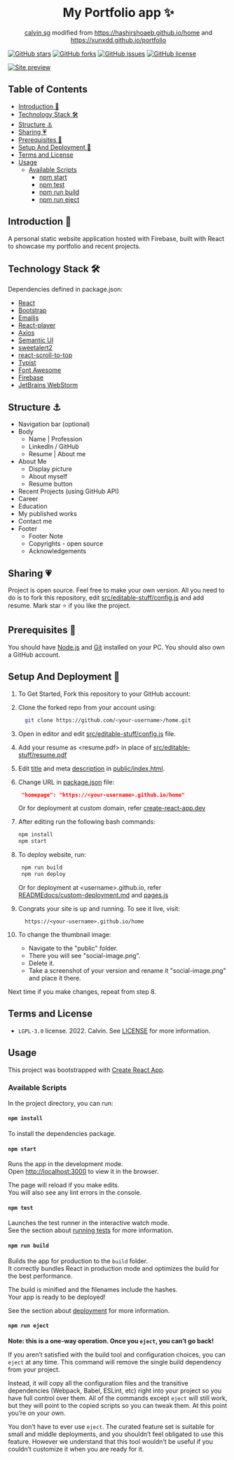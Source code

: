 <!-- PROJECT LOGO -->
<br />
<p align="center">
  <h1 align="center">My Portfolio app ✨</h1>

  <p align="center">
    <a href="https://calvin.sg">calvin.sg</a>
    modified from
    <a href="https://hashirshoaeb.github.io/home">https://hashirshoaeb.github.io/home</a>
    and
    <a href="https://xunxdd.github.io/portfolio">https://xunxdd.github.io/portfolio</a>
  </p>
</p>
<!-- PROJECT LOGO -->

[![GitHub stars](https://img.shields.io/github/stars/calvin-sg/portfolio)](https://github.com/calvin-sg/portfolio/stargazers)
[![GitHub forks](https://img.shields.io/github/forks/calvin-sg/portfolio)](https://github.com/calvin-sg/portfolio/network)
[![GitHub issues](https://img.shields.io/github/issues/calvin-sg/portfolio)](https://github.com/calvin-sg/portfolio/issues)
[![GitHub license](https://img.shields.io/github/license/calvin-sg/portfolio)](https://github.com/calvin-sg/portfolio/blob/master/LICENSE)

[![Site preview](/public/demo.gif)](https://calvin.sg)

## Table of Contents

* [Introduction 👋](#introduction-)
* [Technology Stack 🛠️](#technology-stack-)
* [Structure ⚓](#structure-)
* [Sharing 💗](#sharing-)
* [Prerequisites 🍪](#prerequisites-)
* [Setup And Deployment 🔧](#setup-and-deployment-)
* [Terms and License](#terms-and-license)
* [Usage](#usage)
    * [Available Scripts](#available-scripts)
        * [npm start](#npm-start)
        * [npm test](#npm-test)
        * [npm run build](#npm-run-build)
        * [npm run eject](#npm-run-eject)

## Introduction 👋

A personal static website application hosted with Firebase, built with React to showcase my portfolio and recent projects.

## Technology Stack 🛠️

Dependencies defined in package.json:

* [React](https://reactjs.org/)
* [Bootstrap](https://getbootstrap.com/)
* [Emailjs](https://www.emailjs.com/)
* [React-player](https://www.npmjs.com/package/react-player)
* [Axios](https://www.npmjs.com/package/axios)
* [Semantic UI](https://semantic-ui.com/)
* [sweetalert2](https://sweetalert2.github.io/)
* [react-scroll-to-top](https://www.npmjs.com/package/react-scroll-to-top)
* [Typist](https://github.com/jstejada/react-typist)
* [Font Awesome](https://fontawesome.com/)
* [Firebase](https://firebase.google.com/)
* [JetBrains WebStorm](https://www.jetbrains.com/webstorm/)

## Structure ⚓

- Navigation bar (optional)
- Body
    - Name | Profession
    - LinkedIn / GitHub
    - Resume | About me
- About Me
    - Display picture
    - About myself
    - Resume button
- Recent Projects (using GitHub API)
- Career
- Education
- My published works
- Contact me
- Footer
    - Footer Note
    - Copyrights - open source
    - Acknowledgements

## Sharing 💗

Project is open source. Feel free to make your own version. All you need to do is to fork this repository,
edit [src/editable-stuff/config.js](./src/editable-stuff/config.js) and add resume. Mark star ⭐ if you like the project.

## Prerequisites 🍪

You should have [Node.js](https://nodejs.org/en/) and [Git](https://git-scm.com/) installed on your PC. You should also
own a GitHub account.

## Setup And Deployment 🔧

1. To Get Started, Fork this repository to your GitHub account:
2. Clone the forked repo from your account using:

   ```bash
     git clone https://github.com/<your-username>/home.git
   ```

3. Open in editor and edit [src/editable-stuff/config.js](./src/editable-stuff/config.js) file.

4. Add your resume as <resume.pdf> in place of [src/editable-stuff/resume.pdf](./src/editable-stuff/)

5. Edit [title](./public/index.html#L34) and meta [description](./public/index.html#L13)
   in [public/index.html](./public/index.html).
6. Change URL in [package.json](./package.json) file:

   ```json
    "homepage": "https://<your-username>.github.io/home"
   ```

   Or for deployment at custom domain,
   refer [create-react-app.dev](https://create-react-app.dev/docs/deployment/#step-1-add-homepage-to-packagejson)

7. After editing run the following bash commands:

   ```bash
   npm install
   npm start
   ```

8. To deploy website, run:

   ```bash
    npm run build
    npm run deploy
   ```

   Or for deployment at \<username>.github.io,
   refer [READMEdocs/custom-deployment.md](./READMEdocs/custom-deployment.md) and [pages.js](./pages.js)

9. Congrats your site is up and running. To see it live, visit:

   ```https
     https://<your-username>.github.io/home
   ```

10. To change the thumbnail image:

    - Navigate to the "public" folder.
    - There you will see "social-image.png".
    - Delete it.
    - Take a screenshot of your version and rename it "social-image.png" and place it there.

Next time if you make changes, repeat from step 8.

## Terms and License

- `LGPL-3.0` license. 2022. Calvin. See [LICENSE](https://github.com/calvin-sg/portfolio/blob/master/LICENSE) for more information.

## Usage

This project was bootstrapped with [Create React App](https://github.com/facebook/create-react-app).

### Available Scripts

In the project directory, you can run:

#### `npm install`

To install the dependencies package.

#### `npm start`

Runs the app in the development mode.<br>
Open [http://localhost:3000](http://localhost:3000) to view it in the browser.

The page will reload if you make edits.<br>
You will also see any lint errors in the console.

#### `npm test`

Launches the test runner in the interactive watch mode.<br>
See the section about [running tests](https://facebook.github.io/create-react-app/docs/running-tests) for more
information.

#### `npm run build`

Builds the app for production to the `build` folder.<br>
It correctly bundles React in production mode and optimizes the build for the best performance.

The build is minified and the filenames include the hashes.<br>
Your app is ready to be deployed!

See the section about [deployment](https://facebook.github.io/create-react-app/docs/deployment) for more information.

#### `npm run eject`

**Note: this is a one-way operation. Once you `eject`, you can’t go back!**

If you aren’t satisfied with the build tool and configuration choices, you can `eject` at any time. This command will
remove the single build dependency from your project.

Instead, it will copy all the configuration files and the transitive dependencies (Webpack, Babel, ESLint, etc) right
into your project so you have full control over them. All of the commands except `eject` will still work, but they will
point to the copied scripts so you can tweak them. At this point you’re on your own.

You don’t have to ever use `eject`. The curated feature set is suitable for small and middle deployments, and you
shouldn’t feel obligated to use this feature. However we understand that this tool wouldn’t be useful if you couldn’t
customize it when you are ready for it.
